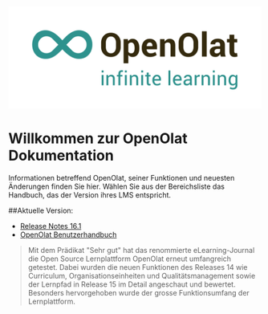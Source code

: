 ![Logo: OpenOlat – infinite learning](assets/OpenOlat_Logo_claim_RGB.png)

# Willkommen zur OpenOlat Dokumentation

Informationen betreffend OpenOlat, seiner Funktionen und neuesten Änderungen finden Sie hier. Wählen Sie aus der Bereichsliste das Handbuch, das der Version ihres LMS entspricht.

##Aktuelle Version:

- [Release Notes 16.1](/release-notes/16.1/)
- [OpenOlat Benutzerhandbuch](/user-manual/)



> Mit dem Prädikat "Sehr gut" hat das renommierte eLearning-Journal die Open Source Lernplattform OpenOlat erneut umfangreich getestet. Dabei wurden die neuen Funktionen des Releases 14 wie Curriculum, Organisationseinheiten und Qualitätsmanagement sowie der Lernpfad in Release 15 im Detail angeschaut und bewertet. Besonders hervorgehoben wurde der grosse Funktionsumfang der Lernplattform.